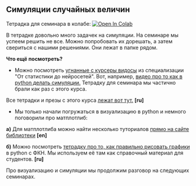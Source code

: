 ## Симуляции случайных величин


Тетрадка для семинара в колабе: [![Open In Colab](https://colab.research.google.com/assets/colab-badge.svg)](https://colab.research.google.com/github/hse-econ-data-science/andan/blob/main/sem01_intro/sem01_python_simulations.ipynb)

В тетрадке довольно много задачек на симуляции. На семинаре мы успеем решить не все. Можно попробовать их дорешать, а затем свериться с нашими решениями. Они лежат в папке рядом. 

__Что ещё посмотреть?__ 

- Можно посмотреть [угнанные с курсеры видосы](https://www.youtube.com/@user-bg8cd4fn7d/playlists) из специализации "От статистики до нейросетей". Вот, например, [видео про то как в python делать симуляции.](https://www.youtube.com/watch?v=xJV5t4-GsNM&list=PLCf-cQCe1FRxW2QMJbWBl4SSkVAPhId_e&index=7) Тетрадку для семинара мы частично брали как раз с этого курса. 

Все тетрадки и презы с этого курса [лежат вот тут.](https://github.com/FUlyankin/matstat-AB) **[ru]**


- Мы только начали погружаться в визуализацию в python и немного поговорили про матплотлиб: 

__а)__ Для матплотлиба можно найти несколько туториалов [прямо на сайте библиотеки](https://matplotlib.org/3.2.1/tutorials/index.html) **[en]**


__б)__ Можно посмотреть [тетрадку про то, как правильно рисовать графики](https://github.com/esokolov/ml-course-hse/blob/master/2022-fall/seminars/sem02-charts.ipynb) в python c ФКН. Мы используем её там как справочный материал для студентов. **[ru]**

Про визуализацию и симуляции мы продолжим разговор на следующих семинарах.
